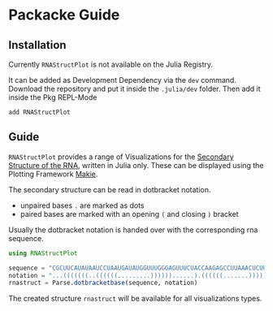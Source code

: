# Packacke Guide

## Installation

Currently `RNAStructPlot` is not available on the Julia Registry.

It can be added as Development Dependency via the `dev` command. Download the repository and put it inside the `.julia/dev` folder. Then add it inside the Pkg REPL-Mode

```
add RNAStructPlot
```

## Guide

`RNAStructPlot` provides a range of Visualizations for the [Secondary Structure of the RNA](https://en.wikipedia.org/wiki/Nucleic_acid_secondary_structure), written in Julia only. These can be displayed using the Plotting Framework [Makie](https://docs.makie.org/stable/).

The secondary structure can be read in dotbracket notation.
- unpaired bases `.` are marked as dots
- paired bases are marked with an opening `(` and closing `)` bracket

Usually the dotbracket notation is handed over with the corresponding rna sequence.

```julia
using RNAStructPlot

sequence = "CGCUUCAUAUAAUCCUAAUGAUAUGGUUUGGGAGUUUCUACCAAGAGCCUUAAACUCUUGAUUAUGAAGUG"
notation = "...(((((((..((((((.........))))))......).((((((.......))))))..))))))..."
rnastruct = Parse.dotbracketbase(sequence, notation)
```

The created structure `rnastruct` will be available for all visualizations types.